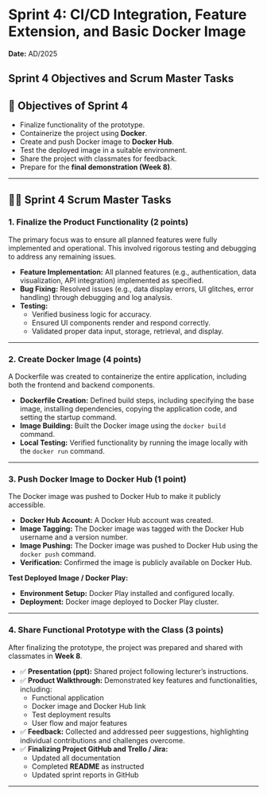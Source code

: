 # Sprint 4: CI/CD Integration, Feature Extension, and Basic Docker Image

**Date:** AD/2025


## Sprint 4 Objectives and Scrum Master Tasks  

## 📌 Objectives of Sprint 4  
- Finalize functionality of the prototype.  
- Containerize the project using **Docker**.  
- Create and push Docker image to **Docker Hub**.  
- Test the deployed image in a suitable environment.  
- Share the project with classmates for feedback.  
- Prepare for the **final demonstration (Week 8)**.  

---

## 👨‍💻 Sprint 4 Scrum Master Tasks  

### **1. Finalize the Product Functionality (2 points)**  
The primary focus was to ensure all planned features were fully implemented and operational. This involved rigorous testing and debugging to address any remaining issues.  

- **Feature Implementation:** All planned features (e.g., authentication, data visualization, API integration) implemented as specified.  
- **Bug Fixing:** Resolved issues (e.g., data display errors, UI glitches, error handling) through debugging and log analysis.  
- **Testing:**  
  - Verified business logic for accuracy.  
  - Ensured UI components render and respond correctly.  
  - Validated proper data input, storage, retrieval, and display.  

---

### **2. Create Docker Image (4 points)**  
A Dockerfile was created to containerize the entire application, including both the frontend and backend components.  

- **Dockerfile Creation:** Defined build steps, including specifying the base image, installing dependencies, copying the application code, and setting the startup command.  
- **Image Building:** Built the Docker image using the `docker build` command.  
- **Local Testing:** Verified functionality by running the image locally with the `docker run` command.  

---

### **3. Push Docker Image to Docker Hub (1 point)**  
The Docker image was pushed to Docker Hub to make it publicly accessible.  

- **Docker Hub Account:** A Docker Hub account was created.  
- **Image Tagging:** The Docker image was tagged with the Docker Hub username and a version number.  
- **Image Pushing:** The Docker image was pushed to Docker Hub using the `docker push` command.  
- **Verification:** Confirmed the image is publicly available on Docker Hub.  

**Test Deployed Image / Docker Play:**  
- **Environment Setup:** Docker Play installed and configured locally.  
- **Deployment:** Docker image deployed to Docker Play cluster.  

---

### **4. Share Functional Prototype with the Class (3 points)**  
After finalizing the prototype, the project was prepared and shared with classmates in **Week 8**.  

- ✅ **Presentation (ppt):** Shared project following lecturer’s instructions.  
- ✅ **Product Walkthrough:** Demonstrated key features and functionalities, including:  
  - Functional application  
  - Docker image and Docker Hub link  
  - Test deployment results  
  - User flow and major features  
- ✅ **Feedback:** Collected and addressed peer suggestions, highlighting individual contributions and challenges overcome.  
- ✅ **Finalizing Project GitHub and Trello / Jira:**  
  - Updated all documentation  
  - Completed **README** as instructed  
  - Updated sprint reports in GitHub  

---

